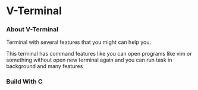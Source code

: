# V-Terminal

### About V-Terminal
Terminal with several features that you might can help you.

This terminal has command features like you can open programs like vim or something without open new terminal again and you can run task in background and many features

### Build With C


